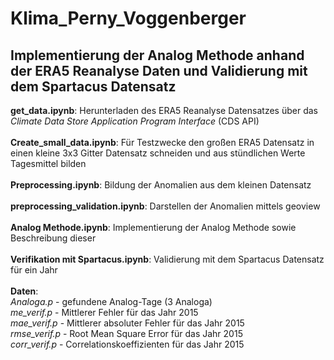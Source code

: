 # Klima_Perny_Voggenberger
## Implementierung der Analog Methode anhand der ERA5 Reanalyse Daten und Validierung mit dem Spartacus Datensatz
**get_data.ipynb**: Herunterladen des ERA5 Reanalyse Datensatzes über das *Climate Data Store Application Program Interface* (CDS API) <br>
<br>
**Create_small_data.ipynb**: Für Testzwecke den großen ERA5 Datensatz in einen kleine 3x3 Gitter Datensatz schneiden und aus stündlichen Werte Tagesmittel bilden <br>
<br>
**Preprocessing.ipynb**: Bildung der Anomalien aus dem kleinen Datensatz<br>
<br>
**preprocessing_validation.ipynb**: Darstellen der Anomalien mittels geoview <br>
<br>
**Analog Methode.ipynb**: Implementierung der Analog Methode sowie Beschreibung dieser <br>
<br>
**Verifikation mit Spartacus.ipynb**: Validierung mit dem Spartacus Datensatz für ein Jahr <br>
<br>
**Daten**:  <br>
*Analoga.p* - gefundene Analog-Tage (3 Analoga)<br>
*me_verif.p* - Mittlerer Fehler für das Jahr 2015<br>
*mae_verif.p* - Mittlerer absoluter Fehler für das Jahr 2015<br>
*rmse_verif.p* - Root Mean Square Error für das Jahr 2015<br>
*corr_verif.p* - Correlationskoeffizienten für das Jahr 2015<br>
